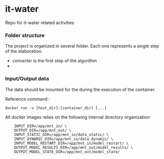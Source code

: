 # it-water
Repo for it-water related activities 


### Folder structure
The project is organized in several folder.
Each one represents a single step of the elaboration:

- *converter* is the first step of the algorithm 
- 


### Input/Output data
The data should be mounted for the during the execution of the container.

Reference command :
```
docker run -v [host_dir]:[container_dir] [...]
```

All docker images relies on the following internal directory organization:

```	
    INPUT_DIR=/app/mnt_in/ \
	OUTPUT_DIR=/app/mnt_out/ \
	INPUT_STATIC_DIR=/app/mnt_in/data_static/ \
	INPUT_DYNAMIC_DIR=/app/mnt_in/data_dynamic/ \
	INPUT_MODEL_RESTART_DIR=/app/mnt_in/model_restart/ \
	OUTPUT_MODEL_RESULTS_DIR=/app/mnt_out/model_results/ \
	OUTPUT_MODEL_STATE_DIR=/app/mnt_out/model_state/
```